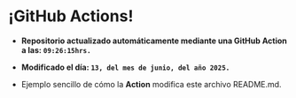 # ¡GitHub Actions!
* **Repositorio actualizado automáticamente mediante una GitHub Action a las: `09:26:15hrs.`**
* **Modificado el día: `13, del mes de junio, del año 2025.`**

* Ejemplo sencillo de cómo la **Action** modifica este archivo README.md.
